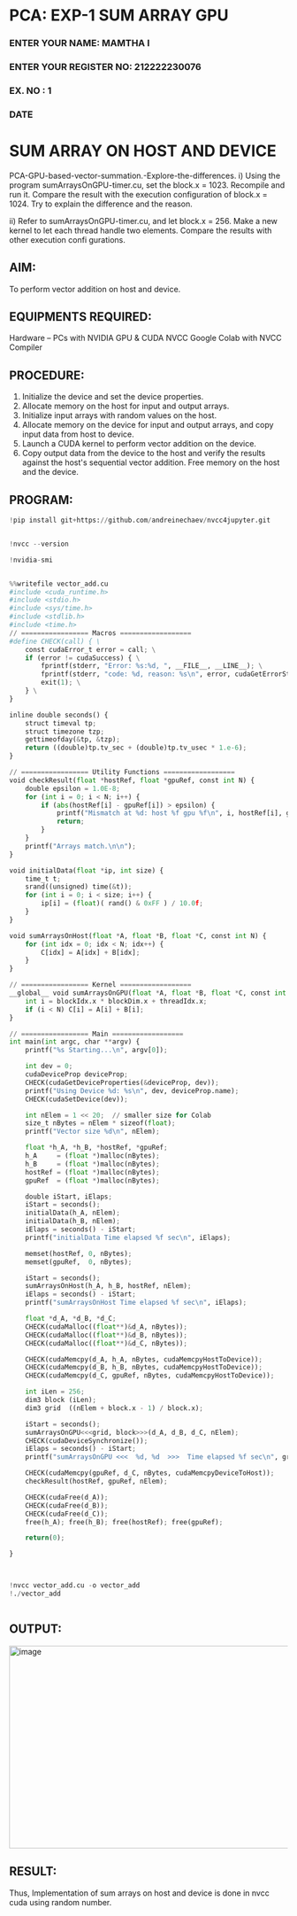 # PCA: EXP-1  SUM ARRAY GPU
<h3>ENTER YOUR NAME: MAMTHA I</h3>
<h3>ENTER YOUR REGISTER NO: 212222230076</h3>
<h3>EX. NO : 1</h3>
<h3>DATE</h3>
<h1> <align=center> SUM ARRAY ON HOST AND DEVICE </h3>
PCA-GPU-based-vector-summation.-Explore-the-differences.
i) Using the program sumArraysOnGPU-timer.cu, set the block.x = 1023. Recompile and run it. Compare the result with the execution configuration of block.x = 1024. Try to explain the difference and the reason.

ii) Refer to sumArraysOnGPU-timer.cu, and let block.x = 256. Make a new kernel to let each thread handle two elements. Compare the results with other execution confi gurations.
## AIM:

To perform vector addition on host and device.

## EQUIPMENTS REQUIRED:
Hardware – PCs with NVIDIA GPU & CUDA NVCC
Google Colab with NVCC Compiler




## PROCEDURE:

1. Initialize the device and set the device properties.
2. Allocate memory on the host for input and output arrays.
3. Initialize input arrays with random values on the host.
4. Allocate memory on the device for input and output arrays, and copy input data from host to device.
5. Launch a CUDA kernel to perform vector addition on the device.
6. Copy output data from the device to the host and verify the results against the host's sequential vector addition. Free memory on the host and the device.

## PROGRAM:
```Python
!pip install git+https://github.com/andreinechaev/nvcc4jupyter.git
```
```Python

!nvcc --version

!nvidia-smi
```
```Python

%%writefile vector_add.cu
#include <cuda_runtime.h>
#include <stdio.h>
#include <sys/time.h>
#include <stdlib.h>
#include <time.h>
// ================= Macros ==================
#define CHECK(call) { \
    const cudaError_t error = call; \
    if (error != cudaSuccess) { \
        fprintf(stderr, "Error: %s:%d, ", __FILE__, __LINE__); \
        fprintf(stderr, "code: %d, reason: %s\n", error, cudaGetErrorString(error)); \
        exit(1); \
    } \
}

inline double seconds() {
    struct timeval tp;
    struct timezone tzp;
    gettimeofday(&tp, &tzp);
    return ((double)tp.tv_sec + (double)tp.tv_usec * 1.e-6);
}

// ================= Utility Functions ==================
void checkResult(float *hostRef, float *gpuRef, const int N) {
    double epsilon = 1.0E-8;
    for (int i = 0; i < N; i++) {
        if (abs(hostRef[i] - gpuRef[i]) > epsilon) {
            printf("Mismatch at %d: host %f gpu %f\n", i, hostRef[i], gpuRef[i]);
            return;
        }
    }
    printf("Arrays match.\n\n");
}

void initialData(float *ip, int size) {
    time_t t;
    srand((unsigned) time(&t));
    for (int i = 0; i < size; i++) {
        ip[i] = (float)( rand() & 0xFF ) / 10.0f;
    }
}

void sumArraysOnHost(float *A, float *B, float *C, const int N) {
    for (int idx = 0; idx < N; idx++) {
        C[idx] = A[idx] + B[idx];
    }
}

// ================= Kernel ==================
__global__ void sumArraysOnGPU(float *A, float *B, float *C, const int N) {
    int i = blockIdx.x * blockDim.x + threadIdx.x;
    if (i < N) C[i] = A[i] + B[i];
}

// ================= Main ==================
int main(int argc, char **argv) {
    printf("%s Starting...\n", argv[0]);

    int dev = 0;
    cudaDeviceProp deviceProp;
    CHECK(cudaGetDeviceProperties(&deviceProp, dev));
    printf("Using Device %d: %s\n", dev, deviceProp.name);
    CHECK(cudaSetDevice(dev));

    int nElem = 1 << 20;  // smaller size for Colab
    size_t nBytes = nElem * sizeof(float);
    printf("Vector size %d\n", nElem);

    float *h_A, *h_B, *hostRef, *gpuRef;
    h_A     = (float *)malloc(nBytes);
    h_B     = (float *)malloc(nBytes);
    hostRef = (float *)malloc(nBytes);
    gpuRef  = (float *)malloc(nBytes);

    double iStart, iElaps;
    iStart = seconds();
    initialData(h_A, nElem);
    initialData(h_B, nElem);
    iElaps = seconds() - iStart;
    printf("initialData Time elapsed %f sec\n", iElaps);

    memset(hostRef, 0, nBytes);
    memset(gpuRef,  0, nBytes);

    iStart = seconds();
    sumArraysOnHost(h_A, h_B, hostRef, nElem);
    iElaps = seconds() - iStart;
    printf("sumArraysOnHost Time elapsed %f sec\n", iElaps);

    float *d_A, *d_B, *d_C;
    CHECK(cudaMalloc((float**)&d_A, nBytes));
    CHECK(cudaMalloc((float**)&d_B, nBytes));
    CHECK(cudaMalloc((float**)&d_C, nBytes));

    CHECK(cudaMemcpy(d_A, h_A, nBytes, cudaMemcpyHostToDevice));
    CHECK(cudaMemcpy(d_B, h_B, nBytes, cudaMemcpyHostToDevice));
    CHECK(cudaMemcpy(d_C, gpuRef, nBytes, cudaMemcpyHostToDevice));

    int iLen = 256;
    dim3 block (iLen);
    dim3 grid  ((nElem + block.x - 1) / block.x);

    iStart = seconds();
    sumArraysOnGPU<<<grid, block>>>(d_A, d_B, d_C, nElem);
    CHECK(cudaDeviceSynchronize());
    iElaps = seconds() - iStart;
    printf("sumArraysOnGPU <<<  %d, %d  >>>  Time elapsed %f sec\n", grid.x, block.x, iElaps);

    CHECK(cudaMemcpy(gpuRef, d_C, nBytes, cudaMemcpyDeviceToHost));
    checkResult(hostRef, gpuRef, nElem);

    CHECK(cudaFree(d_A));
    CHECK(cudaFree(d_B));
    CHECK(cudaFree(d_C));
    free(h_A); free(h_B); free(hostRef); free(gpuRef);

    return(0);

}
```
```Python


!nvcc vector_add.cu -o vector_add
!./vector_add



```

## OUTPUT:
<img width="1358" height="366" alt="image" src="https://github.com/user-attachments/assets/479d4e36-5a16-4b14-8b23-b5e51bc07666" />


## RESULT:
Thus, Implementation of sum arrays on host and device is done in nvcc cuda using random number.
